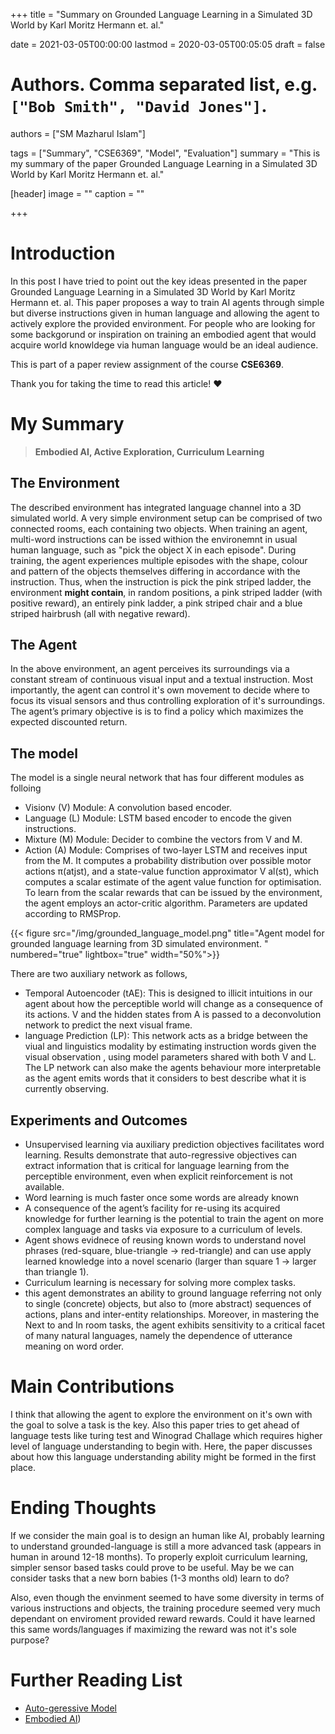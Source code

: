 +++
title = "Summary on Grounded Language Learning in a Simulated 3D World by Karl Moritz Hermann et. al."

date = 2021-03-05T00:00:00
lastmod = 2020-03-05T00:05:05
draft = false

# Authors. Comma separated list, e.g. `["Bob Smith", "David Jones"]`.
authors = ["SM Mazharul Islam"]

tags = ["Summary", "CSE6369", "Model", "Evaluation"]
summary = "This is my summary of the paper Grounded Language Learning in a Simulated 3D World by Karl Moritz Hermann et. al."

[header]
image = ""
caption = ""

+++

# Introduction

In this post I have tried to point out the key ideas presented in the paper Grounded Language Learning in a Simulated 3D World by Karl Moritz Hermann et. al. This paper proposes a way to train AI agents through simple but diverse instructions given in human language and allowing the agent to actively explore the provided environment. For people who are looking for some backgorund or inspiration on training an embodied agent that would acquire world knowldege via human language would be an ideal audience.

This is part of a paper review assignment of the course **CSE6369**.

Thank you for taking the time to read this article! :heart:


# My Summary

> **Embodied AI, Active Exploration, Curriculum Learning**

## The Environment
The described environment has integrated language channel into a 3D simulated world. A very simple environment setup can be comprised of two connected rooms, each containing two objects. When training an agent, multi-word instructions can be issed withion the environemnt in usual human language, such as "pick the object X in each episode". During training, the agent experiences multiple episodes with the shape, colour and pattern of the objects themselves differing in accordance with the instruction. Thus, when the instruction is pick the pink striped ladder, the environment **might contain**, in random positions, a pink striped ladder (with positive reward), an entirely pink ladder, a pink striped chair and a blue striped hairbrush (all with negative reward).

## The Agent
In the above environment, an agent perceives its surroundings via a constant stream of continuous visual input and a textual instruction. Most importantly, the agent can control it's own movement to decide where to focus its visual sensors and thus controlling exploration of it's surroundings. The agent’s primary objective is is to find a policy which maximizes the expected discounted return.

## The model
The model is a single neural network that has four different modules as folloing

- Visionv (V) Module: A convolution based encoder.
- Language (L) Module: LSTM based encoder to encode the given instructions.
- Mixture (M) Module: Decider to combine the vectors from V and M. 
- Action (A) Module: Comprises of two-layer LSTM and receives input from the M. It computes a probability distribution over possible motor actions π(atjst), and a state-value function approximator V al(st), which computes a scalar estimate of the agent value function for optimisation. To learn from the scalar rewards that can be issued by the environment, the agent employs an actor-critic algorithm. Parameters are updated according to RMSProp.

{{< figure src="/img/grounded_language_model.png" title="Agent model for grounded language learning from 3D simulated environment.  " numbered="true" lightbox="true" width="50%">}}

There are two auxiliary network as follows,

- Temporal Autoencoder (tAE): This is designed to illicit intuitions in our agent about how the perceptible world will change as a consequence of
its actions. V and the hidden states from A is passed to a deconvolution network to predict the next visual frame.
- language Prediction (LP): This network acts as a bridge between the viual and linguistics modality by estimating instruction words given the visual observation , using model parameters shared with both V and L. The LP network can also make the agents behaviour more interpretable as the agent emits words that it considers to best describe what it is currently observing.

## Experiments and Outcomes

- Unsupervised learning via auxiliary prediction objectives facilitates word learning. Results demonstrate that auto-regressive objectives can extract information that is critical for language learning from the perceptible environment, even when explicit reinforcement is not available.
- Word learning is much faster once some words are already known
- A consequence of the agent’s facility for re-using its acquired knowledge for further learning is the potential to train the agent on more complex language and tasks via exposure to a curriculum of levels.
- Agent shows evidnece of reusing known words to understand novel phrases (red-square, blue-triangle -> red-triangle) and can use apply learned knowledge into a novel scenario (larger than square 1 -> larger than triangle 1).
- Curriculum learning is necessary for solving more complex tasks.
- this agent demonstrates an ability to ground language referring not only to single (concrete) objects, but also to (more abstract) sequences of actions, plans
and inter-entity relationships. Moreover, in mastering the Next to and In room tasks, the agent exhibits sensitivity to a critical facet of many natural languages, namely the dependence of utterance meaning on word order.


# Main Contributions
I think that allowing the agent to explore the environment on it's own with the goal to solve a task is the key. Also this paper tries to get ahead of language tests like turing test and Winograd Challage which requires higher level of language understanding to begin with. Here, the paper discusses about how this language understanding ability might be formed in the first place.

# Ending Thoughts
If we consider the main goal is to design an human like AI, probably learning to understand grounded-language is still a more advanced task (appears in human in around 12-18 months). To properly exploit curriculum learning, simpler sensor based tasks could prove to be useful. May be we can consider tasks that a new born babies (1-3 months old) learn to do?

Also, even though the envinment seemed to have some diversity in terms of various instructions and objects, the training procedure seemed very much dependant on enviroment provided reward rewards. Could it have learned this same words/languages if maximizing the reward was not it's sole purpose?


# Further Reading List
- [Auto-geressive Model](https://www.imdb.com/title/tt0062622/)
- [Embodied AI](https://en.wikipedia.org/wiki/Embodied_cognition))
